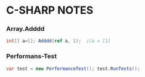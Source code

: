 # C-SHARP NOTES
### Array.Adddd
``` cs
int[] a=[]; Adddd(ref a, 1);  //a = [1]
```
### Performans-Test
``` cs
var test = new PerformanceTest(); test.RunTests();
```
